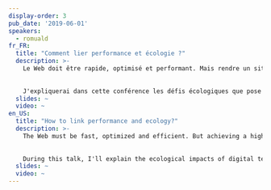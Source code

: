 ```yaml
---
display-order: 3
pub_date: '2019-06-01'
speakers:
  - romuald
fr_FR:
  title: "Comment lier performance et écologie ?"
  description: >-
    Le Web doit être rapide, optimisé et performant. Mais rendre un site performant n'est pas chose facile lorsque l'on essaye de prendre en compte les problématiques écologiques soulevées par le code généré ou l'ajout de serveurs à des infrastructures. La performance n'est pas <i lang="en">green</i>, mais elle pourrait.
    
    
    J'expliquerai dans cette conférence les défis écologiques que pose le numérique et ceux qui sont spécifiquement liés à certaines optimisations de la Performance Web afin que vous sachiez les éviter. Ensemble, construisons un web rapide, performant <strong>et responsable</strong>.
  slides: ~
  video: ~
en_US:
  title: "How to link performance and ecology?"
  description: >-
    The Web must be fast, optimized and efficient. But achieving a high-performance website is not easy when you consider the ecological aspects of the resulting code or the additional servers on your infrastructure. Web Performance is not <code>Green</code>, but it could.
    
    
    During this talk, I'll explain the ecological impacts of digital technology and those specifically added by some Web performance optimizations so that you know how to avoid them. Together, let's build a fast, efficient <strong>and responsible</strong> web.
  slides: ~
  video: ~
---
```

